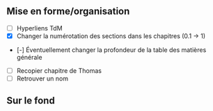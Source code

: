 ## Mise en forme/organisation
- [ ] Hyperliens TdM
- [x] Changer la numérotation des sections dans les chapitres (0.1 -> 1)
- [-] Éventuellement changer la profondeur de la table des matières générale
- [ ] Recopier chapitre de Thomas
- [ ] Retrouver un nom

## Sur le fond
